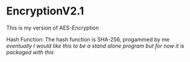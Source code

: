 # EncryptionV2.1

This is my version of AES-Encryption

Hash Function:
The hash function is SHA-256, progammed by me
*eventually I would like this to be a stand alone program but for now it is packaged with this*